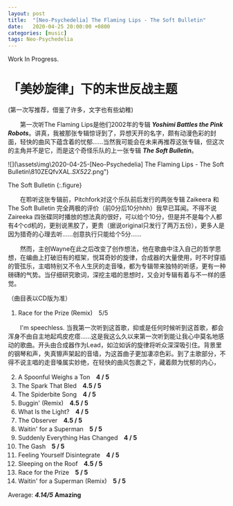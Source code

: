 ```yaml
---
layout: post
title:  "[Neo-Psychedelia] The Flaming Lips - The Soft Bulletin"
date:   2020-04-25 20:00:00 +0800
categories: [music]
tags: Neo-Psychedelia
---
```


Work In Progress.

#  「美妙旋律」下的末世反战主题

(第一次写推荐，借鉴了许多，文字也有些幼稚)

　　第一次听The Flaming Lips是他们2002年的专辑 ***Yoshimi Battles the Pink Robots***。讲真，我被那张专辑惊讶到了，异想天开的名字，颇有动漫色彩的封面，轻快的曲风下蕴含着的忧郁......当然我可能会在未来再推荐这张专辑，但这次的主角并不是它，而是这个奇怪乐队的上一张专辑 ***The Soft Bulletin***。

![](\assets\img\2020-04-25-[Neo-Psychedelia] The Flaming Lips - The Soft Bulletin\810ZEQfvXAL._SX522_.png")

The Soft Bulletin
{:.figure}

　　在聆听这张专辑前，Pitchfork对这个乐队前后发行的两张专辑 Zaikeera 和 The Soft Bulletin 完全两极的评价（前0分后10分hhh）我早已耳闻。不得不说 Zaireeka 四张碟同时播放的想法真的很好，可以给个10分，但是并不是每个人都有4个cd机的，更别说黑胶了，更贵（据说original只发行了两万五份），更多人是因为猎奇的心理去听......创意执行只能给个5分......

　　然而，主创Wayne在此之后改变了创作想法，他在歌曲中注入自己的哲学思想，在编曲上打破旧有的框架，悦耳奇妙的旋律，合成器的大量使用，时不时穿插的管弦乐，主唱特别又不令人生厌的走音嗓，都为专辑带来独特的听感，更有一种磅礴的气势。当仔细研究歌词，深挖主唱的思想时，又会对专辑有着与不一样的感觉。

（曲目表以CD版为准）

1. Race for the Prize (Remix)　5/5


　　I'm speechless. 当我第一次听到这首歌，抑或是任何时候听到这首歌，都会浑身不由自主地起鸡皮疙瘩......这是我这么久以来第一次听到能让我心中莫名地感动的歌曲。开头由合成器作为Lead，如泣如诉的旋律将听众深深吸引住。背景里的钢琴和声，失真镲声架起的音墙，为这首曲子更加凄凉色彩。到了主歌部分，不得不说主唱的走音嗓属实妙绝，在轻快的曲风包裹之下，藏着颇为忧郁的内心，

2. A Spoonful Weighs a Ton　**4 / 5**
3. The Spark That Bled　**4.5 / 5**
4. The Spiderbite Song　**4 / 5**
5. Buggin' (Remix)　**4.5 / 5**
6. What Is the Light?　**4 / 5**
7. The Observer　**4.5 / 5**
8. Waitin' for a Superman　**5 / 5**
9. Suddenly Everything Has Changed　**4 / 5**
10. The Gash　**5 / 5**
11. Feeling Yourself Disintegrate　**4 / 5**
12. Sleeping on the Roof　**4.5 / 5**
13. Race for the Prize　**5 / 5**
14. Waitin' for a Superman (Remix)　**5 / 5**

Average:  ***4.14/5***     **Amazing**